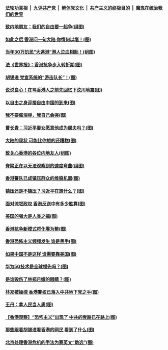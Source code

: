 ####  [法轮功真相](../../../../basic/blob/master/README.md?t=08171852) &nbsp;|&nbsp; [九评共产党](../../../../9ping.md/blob/master/README.md?t=08171852) &nbsp;|&nbsp; [解体党文化](../../../../jtdwh.md/blob/master/README.md?t=08171852)  &nbsp;|&nbsp; [共产主义的终极目的](../../../../gczydzjmd.md/blob/master/README.md?t=08171852) &nbsp;|&nbsp; [魔鬼在统治我们的世界](../../../../mgztzwmdsj.md/blob/master/README.md?t=08171852) 

#### [致内地朋友：我们的自由要一起争(组图)](../pages/p4/904049.md?t=08171852) 

#### [如此之后 香港问一句大陆 你情何以堪！(图)](../pages/p4/903975.md?t=08171852) 

#### [当年30万饥民“大逃港”港人泣血相助！(组图)](../pages/p4/903961.md?t=08171852) 

#### [法《世界报》：香港抗争步入转折期(图)](../pages/p4/903951.md?t=08171852) 

#### [胡锡进 党宣系统的“游击队长”！(图)](../pages/p4/903949.md?t=08171852) 

#### [说说良心！在骂香港人之前先回忆下汶川地震(图)](../pages/p4/903966.md?t=08171852) 

#### [以自由之身迎接自由中国的到来(图)](../pages/p4/904075.md?t=08171852) 

#### [我不要催泪弹，我自己会哭(图)](../pages/p4/903965.md?t=08171852) 

#### [曹长青：习近平妻女愿意他成为屠夫吗？(图)](../pages/p4/903942.md?t=08171852) 

#### [大陆的现状 可能比你想的还糟糕(图)](../pages/p4/903877.md?t=08171852) 

#### [致关心香港的各位内地友人(组图)](../pages/p4/903871.md?t=08171852) 

#### [脊梁正在以无法观察到的速度弯曲(组图)](../pages/p4/903870.md?t=08171852) 

#### [香港警队已成镇压群众的维稳机器(图)](../pages/p4/903867.md?t=08171852) 

#### [镇压还是不镇压？习近平在想什么？(图)](../pages/p4/903866.md?t=08171852) 

#### [面对流氓政权 香港反送中有多少胜算(图)](../pages/p4/903863.md?t=08171852) 

#### [美国的强大是人类之福(图)](../pages/p4/903785.md?t=08171852) 

#### [香港抗争新模式将化零为整(图)](../pages/p4/903766.md?t=08171852) 

#### [香港恐怖主义频频发生 谁是黑手(图)](../pages/p4/903753.md?t=08171852) 

#### [如果中国不是这样 谁需要靠美国(图)](../pages/p4/903747.md?t=08171852) 

#### [华为5G技术是全球领先吗？(图)](../pages/p4/903745.md?t=08171852) 

#### [是谁毁伤了林郑月娥的眼睛？(图)](../pages/p4/903740.md?t=08171852) 

#### [林郑被操控 香港警权已落入中共地下党之手(图)](../pages/p4/903662.md?t=08171852) 

#### [王丹：拿人民当人质(图)](../pages/p4/903649.md?t=08171852) 

#### [【香港观察】“恐怖主义”出现了 中共的套路已在路上(图)](../pages/p4/903633.md?t=08171852) 

#### [那些跟着胡锡进看香港的网民 看到了什么(图)](../pages/p4/903644.md?t=08171852) 

#### [北京处理香港危机的手法为蔡英文“助选”(图)](../pages/p4/903640.md?t=08171852) 

